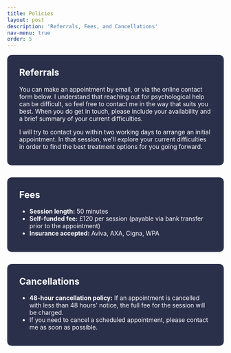 ```yaml
---
title: Policies
layout: post
description: 'Referrals, Fees, and Cancellations'
nav-menu: true
order: 5
---
```


<div class="box" style="background: #2a2f4a; color: #fff; border-radius: 10px; margin-bottom: 2em; padding: 2em 2em 1.5em 2em;">
  <h2 style="margin-top: 0;"><span class="icon alt fa-envelope"></span> Referrals</h2>
  <p>You can make an appointment by email, or via the online contact form below. I understand that reaching out for psychological help can be difficult, so feel free to contact me in the way that suits you best. When you do get in touch, please include your availability and a brief summary of your current difficulties.</p>
  <p>I will try to contact you within two working days to arrange an initial appointment. In that session, we'll explore your current difficulties in order to find the best treatment options for you going forward.</p>
</div>

<div class="box" style="background: #2a2f4a; color: #fff; border-radius: 10px; margin-bottom: 2em; padding: 2em 2em 1.5em 2em;">
  <h2 style="margin-top: 0;"><span class="icon alt fa-gbp"></span> Fees</h2>
  <ul style="margin-bottom: 1em;">
    <li><b>Session length:</b> 50 minutes</li>
    <li><b>Self-funded fee:</b> £120 per session (payable via bank transfer prior to the appointment)</li>
    <li><b>Insurance accepted:</b> Aviva, AXA, Cigna, WPA</li>
  </ul>
</div>

<div class="box" style="background: #2a2f4a; color: #fff; border-radius: 10px; margin-bottom: 2em; padding: 2em 2em 1.5em 2em;">
  <h2 style="margin-top: 0;"><span class="icon alt fa-calendar-times-o"></span> Cancellations</h2>
  <ul>
    <li><b>48-hour cancellation policy:</b> If an appointment is cancelled with less than 48 hours' notice, the full fee for the session will be charged.</li>
    <li>If you need to cancel a scheduled appointment, please contact me as soon as possible.</li>
  </ul>
</div>

